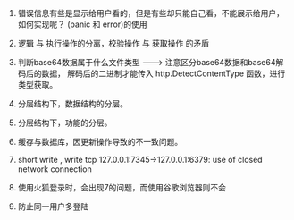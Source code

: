 
1. 错误信息有些是显示给用户看的，但是有些却只能自己看，不能展示给用户，如何实现呢？
		(panic 和 error)的使用
2. 逻辑 与 执行操作的分离，校验操作 与 获取操作 的矛盾

3. 判断base64数据属于什么文件类型 ---> 注意区分base64数据和base64解码后的数据，
    解码后的二进制才能传入 http.DetectContentType 函数，进行类型获取。

4. 分层结构下，数据结构的分层。

5. 分层结构下，功能的分层。

6. 缓存与数据库，因更新操作导致的不一致问题。

7.  short write , write tcp 127.0.0.1:7345->127.0.0.1:6379: use of closed network connection

8. 使用火狐登录时，会出现7的问题，而使用谷歌浏览器则不会

9. 防止同一用户多登陆